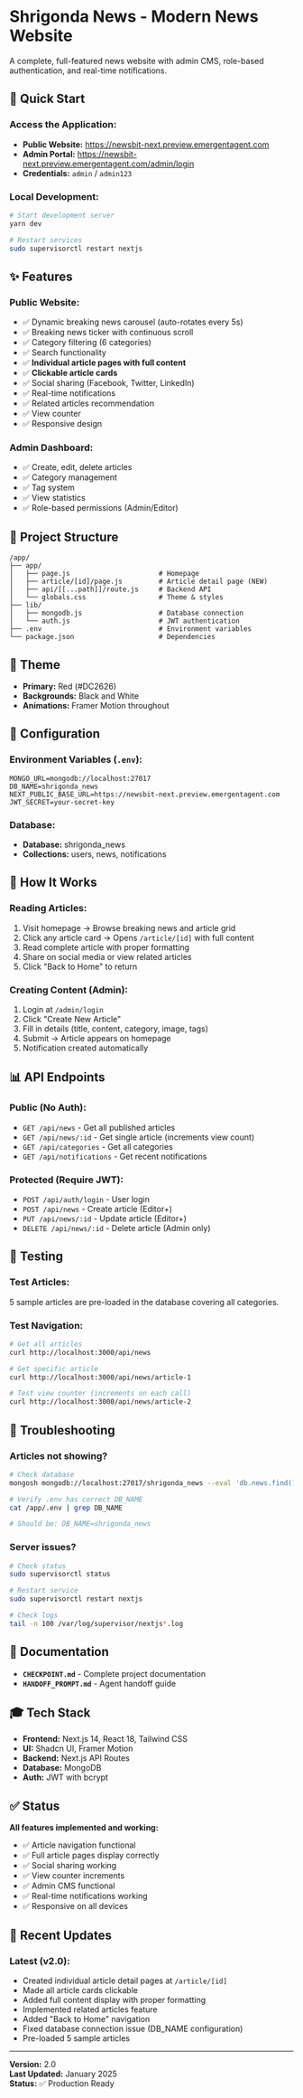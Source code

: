# Shrigonda News - Modern News Website

A complete, full-featured news website with admin CMS, role-based authentication, and real-time notifications.

## 🚀 Quick Start

### Access the Application:
- **Public Website:** https://newsbit-next.preview.emergentagent.com
- **Admin Portal:** https://newsbit-next.preview.emergentagent.com/admin/login
- **Credentials:** `admin` / `admin123`

### Local Development:
```bash
# Start development server
yarn dev

# Restart services
sudo supervisorctl restart nextjs
```

## ✨ Features

### Public Website:
- ✅ Dynamic breaking news carousel (auto-rotates every 5s)
- ✅ Breaking news ticker with continuous scroll
- ✅ Category filtering (6 categories)
- ✅ Search functionality
- ✅ **Individual article pages with full content**
- ✅ **Clickable article cards**
- ✅ Social sharing (Facebook, Twitter, LinkedIn)
- ✅ Real-time notifications
- ✅ Related articles recommendation
- ✅ View counter
- ✅ Responsive design

### Admin Dashboard:
- ✅ Create, edit, delete articles
- ✅ Category management
- ✅ Tag system
- ✅ View statistics
- ✅ Role-based permissions (Admin/Editor)

## 📁 Project Structure

```
/app/
├── app/
│   ├── page.js                      # Homepage
│   ├── article/[id]/page.js         # Article detail page (NEW)
│   ├── api/[[...path]]/route.js     # Backend API
│   └── globals.css                  # Theme & styles
├── lib/
│   ├── mongodb.js                   # Database connection
│   └── auth.js                      # JWT authentication
├── .env                             # Environment variables
└── package.json                     # Dependencies
```

## 🎨 Theme
- **Primary:** Red (#DC2626)
- **Backgrounds:** Black and White
- **Animations:** Framer Motion throughout

## 🔧 Configuration

### Environment Variables (`.env`):
```
MONGO_URL=mongodb://localhost:27017
DB_NAME=shrigonda_news
NEXT_PUBLIC_BASE_URL=https://newsbit-next.preview.emergentagent.com
JWT_SECRET=your-secret-key
```

### Database:
- **Database:** shrigonda_news
- **Collections:** users, news, notifications

## 🎯 How It Works

### Reading Articles:
1. Visit homepage → Browse breaking news and article grid
2. Click any article card → Opens `/article/[id]` with full content
3. Read complete article with proper formatting
4. Share on social media or view related articles
5. Click "Back to Home" to return

### Creating Content (Admin):
1. Login at `/admin/login`
2. Click "Create New Article"
3. Fill in details (title, content, category, image, tags)
4. Submit → Article appears on homepage
5. Notification created automatically

## 📊 API Endpoints

### Public (No Auth):
- `GET /api/news` - Get all published articles
- `GET /api/news/:id` - Get single article (increments view count)
- `GET /api/categories` - Get all categories
- `GET /api/notifications` - Get recent notifications

### Protected (Require JWT):
- `POST /api/auth/login` - User login
- `POST /api/news` - Create article (Editor+)
- `PUT /api/news/:id` - Update article (Editor+)
- `DELETE /api/news/:id` - Delete article (Admin only)

## 🧪 Testing

### Test Articles:
5 sample articles are pre-loaded in the database covering all categories.

### Test Navigation:
```bash
# Get all articles
curl http://localhost:3000/api/news

# Get specific article
curl http://localhost:3000/api/news/article-1

# Test view counter (increments on each call)
curl http://localhost:3000/api/news/article-2
```

## 🐛 Troubleshooting

### Articles not showing?
```bash
# Check database
mongosh mongodb://localhost:27017/shrigonda_news --eval 'db.news.find().count()'

# Verify .env has correct DB_NAME
cat /app/.env | grep DB_NAME

# Should be: DB_NAME=shrigonda_news
```

### Server issues?
```bash
# Check status
sudo supervisorctl status

# Restart service
sudo supervisorctl restart nextjs

# Check logs
tail -n 100 /var/log/supervisor/nextjs*.log
```

## 📖 Documentation

- **`CHECKPOINT.md`** - Complete project documentation
- **`HANDOFF_PROMPT.md`** - Agent handoff guide

## 🎓 Tech Stack

- **Frontend:** Next.js 14, React 18, Tailwind CSS
- **UI:** Shadcn UI, Framer Motion
- **Backend:** Next.js API Routes
- **Database:** MongoDB
- **Auth:** JWT with bcrypt

## ✅ Status

**All features implemented and working:**
- ✅ Article navigation functional
- ✅ Full article pages display correctly
- ✅ Social sharing working
- ✅ View counter increments
- ✅ Admin CMS functional
- ✅ Real-time notifications working
- ✅ Responsive on all devices

## 🚀 Recent Updates

### Latest (v2.0):
- Created individual article detail pages at `/article/[id]`
- Made all article cards clickable
- Added full content display with proper formatting
- Implemented related articles feature
- Added "Back to Home" navigation
- Fixed database connection issue (DB_NAME configuration)
- Pre-loaded 5 sample articles

---

**Version:** 2.0  
**Last Updated:** January 2025  
**Status:** ✅ Production Ready
